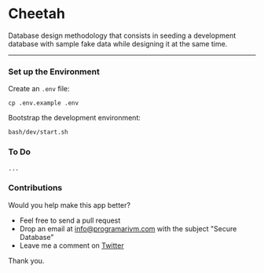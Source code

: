 # Cheetah

Database design methodology that consists in seeding a development database with sample fake data while designing it at the same time.

---

### Set up the Environment

Create an `.env` file:

    cp .env.example .env

Bootstrap the development environment:

    bash/dev/start.sh

### To Do

    ...

### Contributions

Would you help make this app better?

- Feel free to send a pull request
- Drop an email at info@programarivm.com with the subject "Secure Database"
- Leave me a comment on [Twitter](https://twitter.com/programarivm)

Thank you.
